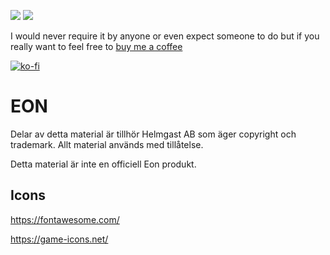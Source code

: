 ![](https://img.shields.io/badge/Foundry-v11-informational) ![](https://img.shields.io/badge/Foundry-v12-informational)

I would never require it by anyone or even expect someone to do but if you really want to feel free to [buy me a coffee](https://ko-fi.com/johanfk) 

[![ko-fi](https://ko-fi.com/img/githubbutton_sm.svg)](https://ko-fi.com/johanfk)

# EON 
Delar av detta material är tillhör Helmgast AB som äger copyright och trademark. Allt material används med tillåtelse. 

Detta material är inte en officiell Eon produkt.


## Icons
https://fontawesome.com/

https://game-icons.net/


